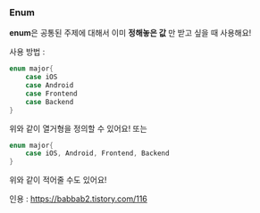 ### Enum

**enum**은 공통된 주제에 대해서 이미 **정해놓은 값** 만 받고 싶을 때 사용해요! 

사용 방법 : 
```swift
enum major{
    case iOS
    case Android
    case Frontend
    case Backend
}

```
위와 같이 열거형을 정의할 수 있어요!
또는
```swift
enum major{
    case iOS, Android, Frontend, Backend
}

```
위와 같이 적어줄 수도 있어요!






인용 : https://babbab2.tistory.com/116